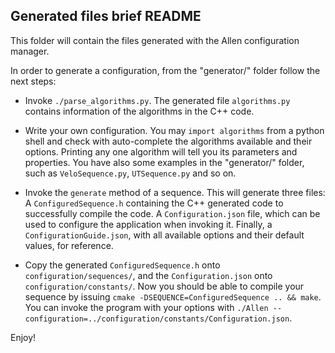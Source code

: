 Generated files brief README
----------------------------

This folder will contain the files generated with the Allen configuration manager.

In order to generate a configuration, from the "generator/" folder follow the next steps:

* Invoke `./parse_algorithms.py`. The generated file `algorithms.py` contains information of the algorithms in the C++ code.

* Write your own configuration. You may `import algorithms` from a python shell and check with auto-complete the algorithms available and their options. Printing any one algorithm will tell you its parameters and properties. You have also some examples in the "generator/" folder, such as `VeloSequence.py`, `UTSequence.py` and so on.

* Invoke the `generate` method of a sequence. This will generate three files: A `ConfiguredSequence.h` containing the C++ generated code to successfully compile the code. A `Configuration.json` file, which can be used to configure the application when invoking it. Finally, a `ConfigurationGuide.json`, with all available options and their default values, for reference.

* Copy the generated `ConfiguredSequence.h` onto `configuration/sequences/`, and the `Configuration.json` onto `configuration/constants/`. Now you should be able to compile your sequence by issuing `cmake -DSEQUENCE=ConfiguredSequence .. && make`. You can invoke the program with your options with `./Allen --configuration=../configuration/constants/Configuration.json`.

Enjoy!